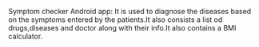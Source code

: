 Symptom checker Android app:
It is used to diagnose the diseases based on the symptoms entered by the patients.It also consists a list od drugs,diseases and doctor along with their info.It also contains a BMI calculator.
